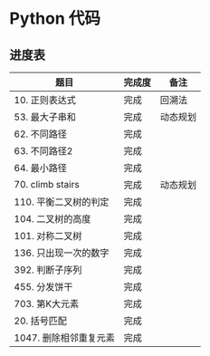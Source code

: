 # Python 代码

## 进度表

题目 | 完成度 | 备注
---- | ---- | ----
10. 正则表达式|完成|回溯法
53. 最大子串和|完成|动态规划
62. 不同路径|完成
63. 不同路径2|完成
64. 最小路径|完成
70. climb stairs | 完成 | 动态规划
110. 平衡二叉树的判定 |完成
104. 二叉树的高度 | 完成
101. 对称二叉树 |  完成 
136. 只出现一次的数字|完成
392. 判断子序列|完成
455. 分发饼干|完成
703. 第K大元素 | 完成
20.  括号匹配 | 完成
1047. 删除相邻重复元素| 完成
